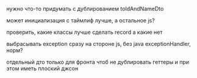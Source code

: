 нужно что-то придумать с дублированием toIdAndNameDto

может инициализация с таймлиф лучше, а остальное js?

проверить, какие классы лучше сделать record а какие нет

выбрасывать exception сразу на стороне js, без java exceptionHandler, норм?

отдельный дто только для фронта чтоб не дублировать геттеры и при этом иметь плоский джсон